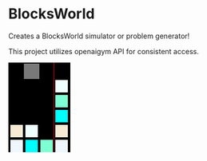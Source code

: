 # BlocksWorld

Creates a BlocksWorld simulator or problem generator!

This project utilizes openaigym API for consistent access.

![BlocksWorld](video_example.gif)

